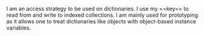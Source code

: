 I am an access strategy to be used on dictionaries. I use my ==key== to read from and write to indexed collections. I am mainly used for prototyping as it allows one to treat dictionaries like objects with object-based instance variables.